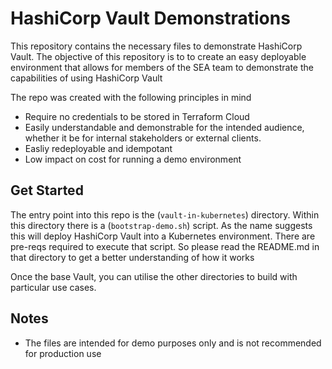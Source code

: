 # HashiCorp Vault Demonstrations

This repository contains the necessary files to demonstrate HashiCorp Vault. 
The objective of this repository is to to create an easy deployable environment
that allows for members of the SEA team to demonstrate the capabilities of using 
HashiCorp Vault


The repo was created with the following principles in mind

- Require no credentials to be stored in Terraform Cloud
- Easily understandable and demonstrable for the intended audience, 
  whether it be for internal stakeholders or external clients.
- Easliy redeployable and idempotant
- Low impact on cost for running a demo environment

## Get Started
The entry point into this repo is the (`vault-in-kubernetes`) directory.
Within this directory there is a (`bootstrap-demo.sh`) script. 
As the name suggests this will deploy HashiCorp Vault into a Kubernetes environment.
There are pre-reqs required to execute that script. So please read the README.md 
in that directory to get a better understanding of how it works

 Once the base Vault, you can utilise the other directories to build with particular use cases.

## Notes
* The files are intended for demo purposes only and is not recommended for production use